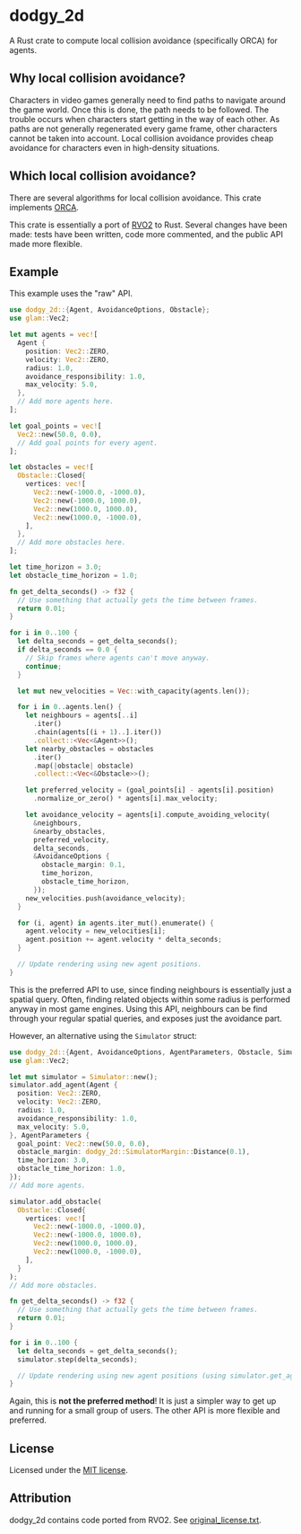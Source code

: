 # dodgy_2d

A Rust crate to compute local collision avoidance (specifically ORCA) for agents.

## Why local collision avoidance?

Characters in video games generally need to find paths to navigate around the
game world. Once this is done, the path needs to be followed. The trouble occurs
when characters start getting in the way of each other. As paths are not
generally regenerated every game frame, other characters cannot be taken into
account. Local collision avoidance provides cheap avoidance for characters even
in high-density situations.

## Which local collision avoidance?

There are several algorithms for local collision avoidance. This crate
implements [ORCA](https://gamma.cs.unc.edu/ORCA/).

This crate is essentially a port of [RVO2](https://gamma.cs.unc.edu/RVO2/) to
Rust. Several changes have been made: tests have been written, code more
commented, and the public API made more flexible.

## Example

This example uses the "raw" API.

```rust
use dodgy_2d::{Agent, AvoidanceOptions, Obstacle};
use glam::Vec2;

let mut agents = vec![
  Agent {
    position: Vec2::ZERO,
    velocity: Vec2::ZERO,
    radius: 1.0,
    avoidance_responsibility: 1.0,
    max_velocity: 5.0,
  },
  // Add more agents here.
];

let goal_points = vec![
  Vec2::new(50.0, 0.0),
  // Add goal points for every agent.
];

let obstacles = vec![
  Obstacle::Closed{
    vertices: vec![
      Vec2::new(-1000.0, -1000.0),
      Vec2::new(-1000.0, 1000.0),
      Vec2::new(1000.0, 1000.0),
      Vec2::new(1000.0, -1000.0),
    ],
  },
  // Add more obstacles here.
];

let time_horizon = 3.0;
let obstacle_time_horizon = 1.0;

fn get_delta_seconds() -> f32 {
  // Use something that actually gets the time between frames.
  return 0.01;
}

for i in 0..100 {
  let delta_seconds = get_delta_seconds();
  if delta_seconds == 0.0 {
    // Skip frames where agents can't move anyway.
    continue;
  }

  let mut new_velocities = Vec::with_capacity(agents.len());

  for i in 0..agents.len() {
    let neighbours = agents[..i]
      .iter()
      .chain(agents[(i + 1)..].iter())
      .collect::<Vec<&Agent>>();
    let nearby_obstacles = obstacles
      .iter()
      .map(|obstacle| obstacle)
      .collect::<Vec<&Obstacle>>();

    let preferred_velocity = (goal_points[i] - agents[i].position)
      .normalize_or_zero() * agents[i].max_velocity;

    let avoidance_velocity = agents[i].compute_avoiding_velocity(
      &neighbours,
      &nearby_obstacles,
      preferred_velocity,
      delta_seconds,
      &AvoidanceOptions {
        obstacle_margin: 0.1,
        time_horizon,
        obstacle_time_horizon,
      });
    new_velocities.push(avoidance_velocity);
  }

  for (i, agent) in agents.iter_mut().enumerate() {
    agent.velocity = new_velocities[i];
    agent.position += agent.velocity * delta_seconds;
  }

  // Update rendering using new agent positions.
}
```

This is the preferred API to use, since finding neighbours is essentially just a
spatial query. Often, finding related objects within some radius is performed
anyway in most game engines. Using this API, neighbours can be find through your
regular spatial queries, and exposes just the avoidance part.

However, an alternative using the `Simulator` struct:

```rust
use dodgy_2d::{Agent, AvoidanceOptions, AgentParameters, Obstacle, Simulator};
use glam::Vec2;

let mut simulator = Simulator::new();
simulator.add_agent(Agent {
  position: Vec2::ZERO,
  velocity: Vec2::ZERO,
  radius: 1.0,
  avoidance_responsibility: 1.0,
  max_velocity: 5.0,
}, AgentParameters {
  goal_point: Vec2::new(50.0, 0.0),
  obstacle_margin: dodgy_2d::SimulatorMargin::Distance(0.1),
  time_horizon: 3.0,
  obstacle_time_horizon: 1.0,
});
// Add more agents.

simulator.add_obstacle(
  Obstacle::Closed{
    vertices: vec![
      Vec2::new(-1000.0, -1000.0),
      Vec2::new(-1000.0, 1000.0),
      Vec2::new(1000.0, 1000.0),
      Vec2::new(1000.0, -1000.0),
    ],
  }
);
// Add more obstacles.

fn get_delta_seconds() -> f32 {
  // Use something that actually gets the time between frames.
  return 0.01;
}

for i in 0..100 {
  let delta_seconds = get_delta_seconds();
  simulator.step(delta_seconds);

  // Update rendering using new agent positions (using simulator.get_agent).
}
```

Again, this is **not the preferred method**! It is just a simpler way to get up
and running for a small group of users. The other API is more flexible and
preferred.

## License

Licensed under the [MIT license](LICENSE).

## Attribution

dodgy_2d contains code ported from RVO2. See
[original_license.txt](original_license.txt).
